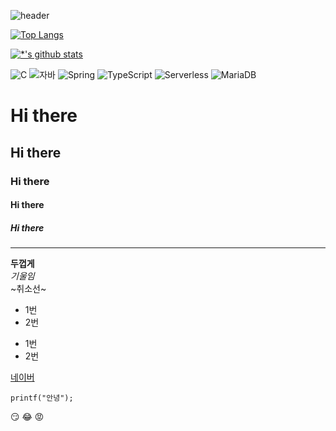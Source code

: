 ![header](https://capsule-render.vercel.app/api?type=wave&color=auto&height=300&section=header&text=깃허브%20특강&desc=부제목&fontSize=90) 


[![Top Langs](https://github-readme-stats.vercel.app/api/top-langs/?username=anyong)](https://github.com/anyong/github-readme-stats)



[![*'s github stats](https://github-readme-stats.vercel.app/api?username=anyong&show_icons=true&theme=radical)](https://github.com/anyong)


![C](https://img.shields.io/badge/-C-123456?style=flat-square&logo=C&logoColor=black)
![자바](https://img.shields.io/badge/-자바-007396?style=flat&logo=Java&logoColor=ffffff)
![Spring](https://img.shields.io/badge/-Spring-6DB33F?style=for-the-badge&logo=Spring&logoColor=white)
![TypeScript](https://img.shields.io/badge/-TypeScript-3178C6?style=flat-square&logo=TypeScript&logoColor=white)
![Serverless](https://img.shields.io/badge/-Serverless-FD5750?style=flat-square&logo=Serverless&logoColor=magenta)
![MariaDB](https://img.shields.io/badge/-MariaDB-1F305F?style=flat-square&logo=mariadb&logoColor=white)

# Hi there 
## Hi there 
### Hi there 
#### Hi there 
##### Hi there 
---

**두껍게** <br>
*기울임* <br>
~취소선~ <br>

* 1번
* 2번
- 1번
- 2번

[네이버](https://naver.com)

```
printf("안녕");
```




😏
😂
😡

